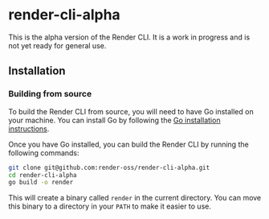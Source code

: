 # render-cli-alpha

This is the alpha version of the Render CLI. It is a work in progress and is not yet ready for general use. 

## Installation

### Building from source

To build the Render CLI from source, you will need to have Go installed on your machine. You can install Go by following the [Go installation instructions](https://golang.org/doc/install).

Once you have Go installed, you can build the Render CLI by running the following commands:

```sh
git clone git@github.com:render-oss/render-cli-alpha.git
cd render-cli-alpha
go build -o render
```

This will create a binary called `render` in the current directory. You can move this binary to a directory in your `PATH` to make it easier to use.

